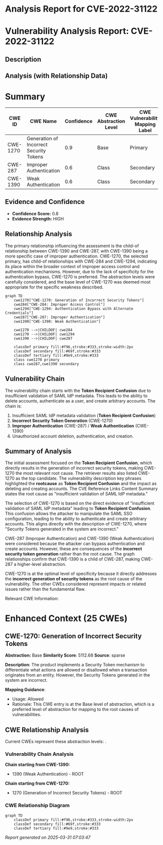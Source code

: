 # Analysis Report for CVE-2022-31122

# Vulnerability Analysis Report: CVE-2022-31122

## Description



## Analysis (with Relationship Data)

# Summary
| CWE ID    | CWE Name                                                  | Confidence | CWE Abstraction Level | CWE Vulnerability Mapping Label | CWE-Vulnerability Mapping Notes |
| --------- | --------------------------------------------------------- | ---------- | --------------------- | ------------------------------- | ----------------------------- |
| CWE-1270  | Generation of Incorrect Security Tokens                   | 0.9        | Base                  | Primary                         | Allowed                       |
| CWE-287   | Improper Authentication                                   | 0.6        | Class                 | Secondary                       | Discouraged                   |
| CWE-1390  | Weak Authentication                                       | 0.6        | Class                 | Secondary                       | Allowed-with-Review         |

## Evidence and Confidence

*   **Confidence Score:** 0.8
*   **Evidence Strength:** HIGH

## Relationship Analysis
The primary relationship influencing the assessment is the child-of relationship between CWE-1390 and CWE-287, with CWE-1390 being a more specific case of improper authentication. CWE-1270, the selected primary, has child-of relationships with CWE-284 and CWE-1294, indicating its place within the broader context of improper access control and authentication mechanisms. However, due to the lack of specificity for the authentication bypass, CWE-1270 is preferred. The abstraction levels were carefully considered, and the base level of CWE-1270 was deemed most appropriate for the specific weakness described.

```mermaid
graph TD
    cwe1270["CWE-1270: Generation of Incorrect Security Tokens"]
    cwe284["CWE-284: Improper Access Control"]
    cwe1294["CWE-1294: Authentication Bypass with Alternate Credentials"]
    cwe287["CWE-287: Improper Authentication"]
    cwe1390["CWE-1390: Weak Authentication"]
    
    cwe1270 -->|CHILDOF| cwe284
    cwe1270 -->|CHILDOF| cwe1294
    cwe1390 -->|CHILDOF| cwe287
    
    classDef primary fill:#f96,stroke:#333,stroke-width:2px
    classDef secondary fill:#69f,stroke:#333
    classDef tertiary fill:#9e9,stroke:#333
    class cwe1270 primary
    class cwe287,cwe1390 secondary
```

## Vulnerability Chain
The vulnerability chain starts with the **Token Recipient Confusion** due to insufficient validation of SAML IdP metadata. This leads to the ability to delete accounts, authenticate as a user, and create arbitrary accounts. The chain is:

1.  Insufficient SAML IdP metadata validation (**Token Recipient Confusion**)
2.  **Incorrect Security Token Generation** (CWE-1270)
3.  **Improper Authentication** (CWE-287) / **Weak Authentication** (CWE-1390)
4.  Unauthorized account deletion, authentication, and creation.

## Summary of Analysis
The initial assessment focused on the **Token Recipient Confusion**, which directly results in the generation of incorrect security tokens, making CWE-1270 the most relevant root cause. The retriever results also listed CWE-1270 as the top candidate. The vulnerability description key phrases highlighted the **rootcause** as **Token Recipient Confusion** and the impact as deleting and creating accounts. The CVE Reference Links Content Summary states the root cause as "insufficient validation of SAML IdP metadata."

The selection of CWE-1270 is based on the direct evidence of "insufficient validation of SAML IdP metadata" leading to **Token Recipient Confusion**. This confusion allows the attacker to manipulate the SAML SSO configuration, leading to the ability to authenticate and create arbitrary accounts. This aligns directly with the description of CWE-1270, where "Security Tokens generated in the system are incorrect."

CWE-287 (Improper Authentication) and CWE-1390 (Weak Authentication) were considered because the attacker can bypass authentication and create accounts. However, these are consequences of the **incorrect security token generation** rather than the root cause. The graph relationships confirm that CWE-1390 is a child of CWE-287, making CWE-287 a higher-level abstraction.

CWE-1270 is at the optimal level of specificity because it directly addresses the **incorrect generation of security tokens** as the root cause of the vulnerability. The other CWEs considered represent impacts or related issues rather than the fundamental flaw.

Relevant CWE Information:

# Enhanced Context (25 CWEs)

## CWE-1270: Generation of Incorrect Security Tokens
**Abstraction:** Base
**Similarity Score**: 5112.68
**Source**: sparse

**Description**:
The product implements a Security Token mechanism to differentiate what actions are allowed or disallowed when a transaction originates from an entity. However, the Security Tokens generated in the system are incorrect.

**Mapping Guidance**:
- Usage: Allowed
- Rationale: This CWE entry is at the Base level of abstraction, which is a preferred level of abstraction for mapping to the root causes of vulnerabilities.


## CWE Relationship Analysis

Current CWEs represent these abstraction levels: .


### Vulnerability Chain Analysis

**Chain starting from CWE-1390:**
- 1390 (Weak Authentication) - ROOT


**Chain starting from CWE-1270:**
- 1270 (Generation of Incorrect Security Tokens) - ROOT



### CWE Relationship Diagram

```mermaid
graph TD
    classDef primary fill:#f96,stroke:#333,stroke-width:2px
    classDef secondary fill:#69f,stroke:#333
    classDef tertiary fill:#9e9,stroke:#333
```



*Report generated on 2025-03-31 07:03:47*

